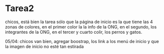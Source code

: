 # Tarea2

chicos, está bien la tarea sólo que la página de inicio es la que tiene las 4 zonas de colores, en el primer color la la info de la ONG, en el segundo, los integrantes de la ONG, en el tercer y cuarto colir, los perros y gatos.

05/04: chicos van bien, agregar boostrap, los link a los menú de inicio y que la imagen de inicio no esté tan estirada
